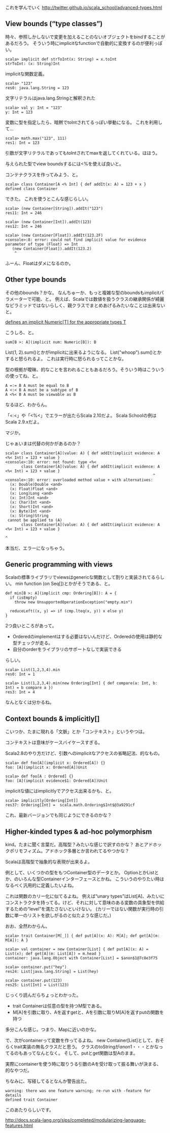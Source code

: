 
これを学んでいく
http://twitter.github.io/scala_school/advanced-types.html


## View bounds (“type classes”)

時々、参照しかしないで変更を加えることのないオブジェクトをbindすることがあるだろう。
そういう時にimplicitなfunctionで自動的に変換するのが便利っぽい。

    scala> implicit def strToInt(x: String) = x.toInt
    strToInt: (x: String)Int
    
implicitな関数定義。



    scala> "123"
    res0: java.lang.String = 123
    
文字リテラルはjava.lang.Stringと解釈された
    

    scala> val y: Int = "123"
    y: Int = 123
    
変数に型を指定したら、暗黙でtoIntされてるっぽい挙動になる。
これを利用して…

    scala> math.max("123", 111)
    res1: Int = 123
    

引数が文字リテラルであってもtoIntされてmaxを返してくれている。ほほう。


与えられた型でview boundsするには<%を使えば良いと。



コンテナクラスを作ってみよう、と。

    scala> class Container[A <% Int] { def addIt(x: A) = 123 + x }
    defined class Container

できた。
これを使うとこんな感じらしい。



    scala> (new Container[String]).addIt("123")
    res11: Int = 246
    
    scala> (new Container[Int]).addIt(123) 
    res12: Int = 246

    scala> (new Container[Float]).addIt(123.2F)
    <console>:8: error: could not find implicit value for evidence parameter of type (Float) => Int
       (new Container[Float]).addIt(123.2)
        ^

ふーん、Floatはダメになるのか。


## Other type bounds

その他のbounds？かな。
なんちゅーか、もっと複雑な型のboundsもimplicitパラメーターで可能、と。
例えば、Scalaでは数値を扱うクラスの継承関係が綺麗なピラミッドではないらしく、親クラスでまとめあげるみたいなことは出来ないと。


[defines an implicit Numeric[T] for the appropriate types T](http://www.azavea.com/blogs/labs/2011/06/scalas-numeric-type-class-pt-1/)

こうしろ、と。

    sum[B >: A](implicit num: Numeric[B]): B



List(1, 2).sum()とかがimplicitに出来るようになる。
List("whoop").sum()とかすると怒られるよ。
これは実行時に怒られるってことかな。



型の根拠が曖昧、的なことを言われることもあるだろう。そういう時はこういうの使ってね、と。

    A =:= B	A must be equal to B
    A <:< B	A must be a subtype of B
    A <%< B	A must be viewable as B
    
    
なるほど、わからん。

「<:<」や「<%<」でエラーが出たらScala 2.10だよ。
Scala Schoolの例はScala 2.9.xだよ。

マジか。

じゃぁいまは代替の何かがあるのか？


    scala> class Container[A](value: A) { def addIt(implicit evidence: A <%< Int) = 123 + value }
    <console>:10: error: not found: type <%<
           class Container[A](value: A) { def addIt(implicit evidence: A <%< Int) = 123 + value }
                                                                     ^
    <console>:10: error: overloaded method value + with alternatives:
      (x: Double)Double <and>
      (x: Float)Float <and>
      (x: Long)Long <and>
      (x: Int)Int <and>
      (x: Char)Int <and>
      (x: Short)Int <and>
      (x: Byte)Int <and>
      (x: String)String
     cannot be applied to (A)
           class Container[A](value: A) { def addIt(implicit evidence: A <%< Int) = 123 + value }
                                                                                        ^


本当だ、エラーになっちゃう。


## Generic programming with views


Scalaの標準ライブラリでviewsはgenericな関数として割りと実装されてるらしい。
min function (on Seq[])とかがそうである、と。


    def min[B >: A](implicit cmp: Ordering[B]): A = {
      if (isEmpty)
        throw new UnsupportedOperationException("empty.min")
    
      reduceLeft((x, y) => if (cmp.lteq(x, y)) x else y)
    }


2つ良いところがあって。
* Orderedのimplementはする必要はないんだけど、Orderedの使用は静的な型チェックが走る。
* 自分のorderをライブラリのサポートなしで実装できる


らしい。

    scala> List(1,2,3,4).min
    res0: Int = 1
    
    scala> List(1,2,3,4).min(new Ordering[Int] { def compare(a: Int, b: Int) = b compare a })
    res3: Int = 4


なんとなくは分かるね。


## Context bounds & implicitly[]

こいつか、たまに現れる「文脈」とか「コンテキスト」というやつは。

コンテキストは意味がケースバイケースすぎる。


Scala2.8のやり方だけど、引数へのimplicitなアクセスの省略記法、的なもの。


    scala> def foo[A](implicit x: Ordered[A]) {}
    foo: [A](implicit x: Ordered[A])Unit
    
    scala> def foo[A : Ordered] {}                        
    foo: [A](implicit evidence$1: Ordered[A])Unit


implicitな値にはimplicitlyでアクセス出来るかも、と。


    scala> implicitly[Ordering[Int]]
    res37: Ordering[Int] =  scala.math.Ordering$Int$@3a9291cf


これ、最新バージョンでも同じようにできるのかな？


## Higher-kinded types & ad-hoc polymorphism

kind。たまに聞く言葉だ。高階型？みたいな感じで訳すのかな？
あとアドホックポリモフィズム。アドホック多層とか言われてるやつかな？

Scalaは高階型で抽象的な表現が出来るよ。

例として、いくつかの型をもつContainer型のデータとか。
OptionとかListとか、のいろんな型Containerインターフェースとかね。
こういうのやりたい時はなるべく汎用的に定義したいよね。


これは関数のカリー化に似てるよね。
例えば“unary types”はList[A]、みたいにコンストラクタを持ってる。けど、それに対して意味のある変数の具象型を供給するための“level”を満たさないといけない。
(カリーではない関数が実行時の引数に単一のリストを欲しがるのと似たような感じだ。)


おお、全然わからん。

    scala> trait Container[M[_]] { def put[A](x: A): M[A]; def get[A](m: M[A]): A }

    scala> val container = new Container[List] { def put[A](x: A) = List(x); def get[A](m: List[A]) = m.head }
    container: java.lang.Object with Container[List] = $anon$1@7c8e3f75
    
    scala> container.put("hey")
    res24: List[java.lang.String] = List(hey)
    
    scala> container.put(123)
    res25: List[Int] = List(123)
    

じっくり読んだらちょっとわかった。

* trait Containerは任意の型を持つM型である。
* M[A]を引数に取り、Aを返すgetと、Aを引数に取りM[A]を返すputの関数を持つ

多分こんな感じ。つまり、Mapに近いのかな。

で、次がcontainerって変数を作ってるよね。
new Container[List]として、おそらくtrait実装の無名クラスだと思う。
クラスのtoStringが$anon$1・・・とかなってるのもあってなんとなく。
そして、putとget関数は型Aのまま。

実際にcontainerを使う時に取りうる引数のAを受け取って振る舞いが決まる、的なやつだ。


ちなみに、写経してるとなんか警告出た。

    warning: there was one feature warning; re-run with -feature for details
    defined trait Container
    

このあたりらしいです。


http://docs.scala-lang.org/sips/completed/modularizing-language-features.html
